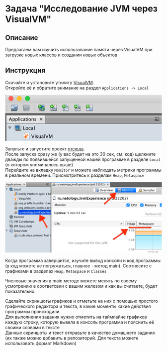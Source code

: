 # Задача "Исследование JVM через VisualVM"

## Описание
Предлагаем вам изучить использование памяти через VisualVM при загрузке новых классов и создании новых объектов

## Инструкция
Скачайте и установите утилиту [VisualVM](https://visualvm.github.io/download.html).  
Откройте её и обратите внимание на раздел `Applications -> Local`

![visualVM-applications-local](mmm1.png)

Запульте и запустите проект [отсюда](https://github.com/Arsennikum/jvm-visualvm-experience).  
После запуска сразу же (у вас будет на это 30 сек, см. код) щелкните дважды по появившейся запущенной нашей программе в разделе `Local` (о котором упоминалось выше)  
Перейдите на вкладку `Monitor` и можете наблюдать метрики программы в реальном времени. Присмотритесь к разделам `Heap`, `Metaspace`   

![visualVM-heap-metaspace](mmm2.png)

Когда программа завершится, изучите вывод консоли и код программы (в код можете не погружаться, главное - метод main). Соотнесите с графиками в разделах `Heap`, `Metaspace` и `Classes`

Числовые значения в main методе можете менять по своему усмотрению в соответсвии с вашим железом и как вы считаете, будет показательно.

Сделайте скриншоты графиков и отметьте на них с помощью простого графического редактора и текста, в какие моменты какие действия программы происходили.  
Для выполнения задания нужно отметить на таймлайне графиков каждую строку, которую вывела в консоль программа и пояснить её своими словами в тексте  
Данные скриншоты и текст отправьте в качестве домашнего задания (их также можно добавить в репозиторий. Для текста можете использовать формат Markdown)  
